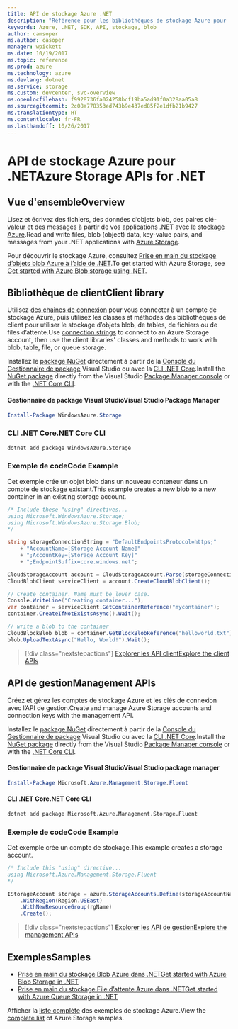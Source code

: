 ```yaml
---
title: API de stockage Azure .NET
description: "Référence pour les bibliothèques de stockage Azure pour .NET"
keywords: Azure, .NET, SDK, API, stockage, blob
author: camsoper
ms.author: casoper
manager: wpickett
ms.date: 10/19/2017
ms.topic: reference
ms.prod: azure
ms.technology: azure
ms.devlang: dotnet
ms.service: storage
ms.custom: devcenter, svc-overview
ms.openlocfilehash: f9928736fa024258bcf19ba5ad91f0a328aa05a8
ms.sourcegitcommit: 2c08a778353ed743b9e437ed85f2e1dfb21b9427
ms.translationtype: HT
ms.contentlocale: fr-FR
ms.lasthandoff: 10/26/2017
---
```

# <a name="azure-storage-apis-for-net"></a><span data-ttu-id="59f39-104">API de stockage Azure pour .NET</span><span class="sxs-lookup"><span data-stu-id="59f39-104">Azure Storage APIs for .NET</span></span>

## <a name="overview"></a><span data-ttu-id="59f39-105">Vue d'ensemble</span><span class="sxs-lookup"><span data-stu-id="59f39-105">Overview</span></span>

<span data-ttu-id="59f39-106">Lisez et écrivez des fichiers, des données d’objets blob, des paires clé-valeur et des messages à partir de vos applications .NET avec le [stockage Azure](https://review.docs.microsoft.com/en-us/azure/storage/storage-introduction).</span><span class="sxs-lookup"><span data-stu-id="59f39-106">Read and write files, blob (object) data, key-value pairs, and messages from your .NET applications with [Azure Storage](https://review.docs.microsoft.com/en-us/azure/storage/storage-introduction).</span></span>

<span data-ttu-id="59f39-107">Pour découvrir le stockage Azure, consultez [Prise en main du stockage d’objets blob Azure à l’aide de .NET](/azure/storage/storage-dotnet-how-to-use-blobs).</span><span class="sxs-lookup"><span data-stu-id="59f39-107">To get started with Azure Storage, see [Get started with Azure Blob storage using .NET](/azure/storage/storage-dotnet-how-to-use-blobs).</span></span>

## <a name="client-library"></a><span data-ttu-id="59f39-108">Bibliothèque de client</span><span class="sxs-lookup"><span data-stu-id="59f39-108">Client library</span></span>

<span data-ttu-id="59f39-109">Utilisez [des chaînes de connexion](/azure/storage/storage-create-storage-account#manage-your-storage-account) pour vous connecter à un compte de stockage Azure, puis utilisez les classes et méthodes des bibliothèques de client pour utiliser le stockage d’objets blob, de tables, de fichiers ou de files d’attente.</span><span class="sxs-lookup"><span data-stu-id="59f39-109">Use [connection strings](/azure/storage/storage-create-storage-account#manage-your-storage-account) to connect to an Azure Storage account, then use the client libraries' classes and methods to work with blob, table, file, or queue storage.</span></span>

<span data-ttu-id="59f39-110">Installez le [package NuGet](https://www.nuget.org/packages/WindowsAzure.Storage) directement à partir de la [Console du Gestionnaire de package][PackageManager] Visual Studio ou avec la [CLI .NET Core][DotNetCLI].</span><span class="sxs-lookup"><span data-stu-id="59f39-110">Install the [NuGet package](https://www.nuget.org/packages/WindowsAzure.Storage) directly from the Visual Studio [Package Manager console][PackageManager] or with the [.NET Core CLI][DotNetCLI].</span></span>

#### <a name="visual-studio-package-manager"></a><span data-ttu-id="59f39-111">Gestionnaire de package Visual Studio</span><span class="sxs-lookup"><span data-stu-id="59f39-111">Visual Studio Package Manager</span></span>

```powershell
Install-Package WindowsAzure.Storage
```

### <a name="net-core-cli"></a><span data-ttu-id="59f39-112">CLI .NET Core</span><span class="sxs-lookup"><span data-stu-id="59f39-112">.NET Core CLI</span></span>

```bash
dotnet add package WindowsAzure.Storage
```

### <a name="code-example"></a><span data-ttu-id="59f39-113">Exemple de code</span><span class="sxs-lookup"><span data-stu-id="59f39-113">Code Example</span></span>

<span data-ttu-id="59f39-114">Cet exemple crée un objet blob dans un nouveau conteneur dans un compte de stockage existant.</span><span class="sxs-lookup"><span data-stu-id="59f39-114">This example creates a new blob to a new container in an existing storage account.</span></span>

```csharp
/* Include these "using" directives...
using Microsoft.WindowsAzure.Storage;
using Microsoft.WindowsAzure.Storage.Blob;
*/

string storageConnectionString = "DefaultEndpointsProtocol=https;"
    + "AccountName=[Storage Account Name]"
    + ";AccountKey=[Storage Account Key]"
    + ";EndpointSuffix=core.windows.net";

CloudStorageAccount account = CloudStorageAccount.Parse(storageConnectionString);
CloudBlobClient serviceClient = account.CreateCloudBlobClient();

// Create container. Name must be lower case.
Console.WriteLine("Creating container...");
var container = serviceClient.GetContainerReference("mycontainer");
container.CreateIfNotExistsAsync().Wait();

// write a blob to the container
CloudBlockBlob blob = container.GetBlockBlobReference("helloworld.txt");
blob.UploadTextAsync("Hello, World!").Wait();
```

> [!div class="nextstepactions"]
> [<span data-ttu-id="59f39-115">Explorer les API client</span><span class="sxs-lookup"><span data-stu-id="59f39-115">Explore the client APIs</span></span>](/dotnet/api/overview/azure/storage/client)

## <a name="management-apis"></a><span data-ttu-id="59f39-116">API de gestion</span><span class="sxs-lookup"><span data-stu-id="59f39-116">Management APIs</span></span>

<span data-ttu-id="59f39-117">Créez et gérez les comptes de stockage Azure et les clés de connexion avec l’API de gestion.</span><span class="sxs-lookup"><span data-stu-id="59f39-117">Create and manage Azure Storage accounts and connection keys with the management API.</span></span>

<span data-ttu-id="59f39-118">Installez le [package NuGet](https://www.nuget.org/packages/Microsoft.Azure.Management.Storage.Fluent) directement à partir de la [Console du Gestionnaire de package][PackageManager] Visual Studio ou avec la [CLI .NET Core][DotNetCLI].</span><span class="sxs-lookup"><span data-stu-id="59f39-118">Install the [NuGet package](https://www.nuget.org/packages/Microsoft.Azure.Management.Storage.Fluent) directly from the Visual Studio [Package Manager console][PackageManager] or with the [.NET Core CLI][DotNetCLI].</span></span>

#### <a name="visual-studio-package-manager"></a><span data-ttu-id="59f39-119">Gestionnaire de package Visual Studio</span><span class="sxs-lookup"><span data-stu-id="59f39-119">Visual Studio package manager</span></span>

```powershell
Install-Package Microsoft.Azure.Management.Storage.Fluent
```

#### <a name="net-core-cli"></a><span data-ttu-id="59f39-120">CLI .NET Core</span><span class="sxs-lookup"><span data-stu-id="59f39-120">.NET Core CLI</span></span>

````bash
dotnet add package Microsoft.Azure.Management.Storage.Fluent
````

### <a name="code-example"></a><span data-ttu-id="59f39-121">Exemple de code</span><span class="sxs-lookup"><span data-stu-id="59f39-121">Code Example</span></span>

<span data-ttu-id="59f39-122">Cet exemple crée un compte de stockage.</span><span class="sxs-lookup"><span data-stu-id="59f39-122">This example creates a storage account.</span></span>

```csharp
/* Include this "using" directive...
using Microsoft.Azure.Management.Storage.Fluent
*/

IStorageAccount storage = azure.StorageAccounts.Define(storageAccountName)
    .WithRegion(Region.USEast)
    .WithNewResourceGroup(rgName)
    .Create();
```

> [!div class="nextstepactions"]
> [<span data-ttu-id="59f39-123">Explorer les API de gestion</span><span class="sxs-lookup"><span data-stu-id="59f39-123">Explore the management APIs</span></span>](/dotnet/api/overview/azure/storage/management)

## <a name="samples"></a><span data-ttu-id="59f39-124">Exemples</span><span class="sxs-lookup"><span data-stu-id="59f39-124">Samples</span></span>

* [<span data-ttu-id="59f39-125">Prise en main du stockage Blob Azure dans .NET</span><span class="sxs-lookup"><span data-stu-id="59f39-125">Get started with Azure Blob Storage in .NET</span></span>](https://azure.microsoft.com/resources/samples/storage-blob-dotnet-getting-started/) 
* [<span data-ttu-id="59f39-126">Prise en main du stockage File d’attente Azure dans .NET</span><span class="sxs-lookup"><span data-stu-id="59f39-126">Get started with Azure Queue Storage in .NET</span></span>](https://azure.microsoft.com/resources/samples/storage-queue-dotnet-getting-started/)

<span data-ttu-id="59f39-127">Afficher la [liste complète](https://azure.microsoft.com/resources/samples/?platform=dotnet&term=storage) des exemples de stockage Azure.</span><span class="sxs-lookup"><span data-stu-id="59f39-127">View the [complete list](https://azure.microsoft.com/resources/samples/?platform=dotnet&term=storage) of Azure Storage samples.</span></span>

[PackageManager]: https://docs.microsoft.com/nuget/tools/package-manager-console
[DotNetCLI]: https://docs.microsoft.com/dotnet/core/tools/dotnet-add-package